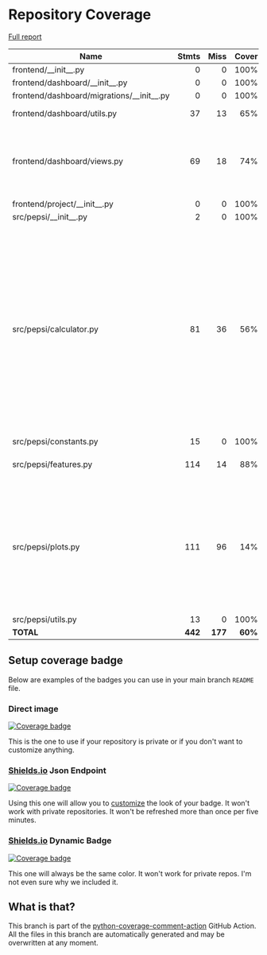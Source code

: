 # Repository Coverage

[Full report](https://htmlpreview.github.io/?https://github.com/ronjakrg/thesis-pepsi-package/blob/python-coverage-comment-action-data/htmlcov/index.html)

| Name                                          |    Stmts |     Miss |   Cover |   Missing |
|---------------------------------------------- | -------: | -------: | ------: | --------: |
| frontend/\_\_init\_\_.py                      |        0 |        0 |    100% |           |
| frontend/dashboard/\_\_init\_\_.py            |        0 |        0 |    100% |           |
| frontend/dashboard/migrations/\_\_init\_\_.py |        0 |        0 |    100% |           |
| frontend/dashboard/utils.py                   |       37 |       13 |     65% |48-62, 68-75 |
| frontend/dashboard/views.py                   |       69 |       18 |     74% |56-58, 77, 98-104, 108-109, 117-121 |
| frontend/project/\_\_init\_\_.py              |        0 |        0 |    100% |           |
| src/pepsi/\_\_init\_\_.py                     |        2 |        0 |    100% |           |
| src/pepsi/calculator.py                       |       81 |       36 |     56% |56-61, 67, 70, 88-90, 111-113, 116-118, 125-128, 131-136, 143-147, 153-154, 175-176, 186-191, 202-203 |
| src/pepsi/constants.py                        |       15 |        0 |    100% |           |
| src/pepsi/features.py                         |      114 |       14 |     88% |38-43, 202-219 |
| src/pepsi/plots.py                            |      111 |       96 |     14% |26-67, 81-163, 171-191, 200-216, 224-235, 253-271, 287-302 |
| src/pepsi/utils.py                            |       13 |        0 |    100% |           |
|                                     **TOTAL** |  **442** |  **177** | **60%** |           |


## Setup coverage badge

Below are examples of the badges you can use in your main branch `README` file.

### Direct image

[![Coverage badge](https://raw.githubusercontent.com/ronjakrg/thesis-pepsi-package/python-coverage-comment-action-data/badge.svg)](https://htmlpreview.github.io/?https://github.com/ronjakrg/thesis-pepsi-package/blob/python-coverage-comment-action-data/htmlcov/index.html)

This is the one to use if your repository is private or if you don't want to customize anything.

### [Shields.io](https://shields.io) Json Endpoint

[![Coverage badge](https://img.shields.io/endpoint?url=https://raw.githubusercontent.com/ronjakrg/thesis-pepsi-package/python-coverage-comment-action-data/endpoint.json)](https://htmlpreview.github.io/?https://github.com/ronjakrg/thesis-pepsi-package/blob/python-coverage-comment-action-data/htmlcov/index.html)

Using this one will allow you to [customize](https://shields.io/endpoint) the look of your badge.
It won't work with private repositories. It won't be refreshed more than once per five minutes.

### [Shields.io](https://shields.io) Dynamic Badge

[![Coverage badge](https://img.shields.io/badge/dynamic/json?color=brightgreen&label=coverage&query=%24.message&url=https%3A%2F%2Fraw.githubusercontent.com%2Fronjakrg%2Fthesis-pepsi-package%2Fpython-coverage-comment-action-data%2Fendpoint.json)](https://htmlpreview.github.io/?https://github.com/ronjakrg/thesis-pepsi-package/blob/python-coverage-comment-action-data/htmlcov/index.html)

This one will always be the same color. It won't work for private repos. I'm not even sure why we included it.

## What is that?

This branch is part of the
[python-coverage-comment-action](https://github.com/marketplace/actions/python-coverage-comment)
GitHub Action. All the files in this branch are automatically generated and may be
overwritten at any moment.